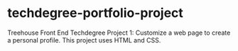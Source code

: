 # techdegree-portfolio-project
Treehouse Front End Techdegree Project 1: Customize a web page to create a personal profile. This project uses HTML and CSS.
